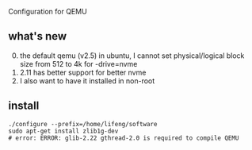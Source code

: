Configuration for QEMU

## what's new
0. the default qemu (v2.5) in ubuntu, I cannot set physical/logical block size from 512 to 4k for -drive=nvme
1. 2.11 has better support for better nvme
3. I also want to have it installed in non-root

## install

```shell
./configure --prefix=/home/lifeng/software
sudo apt-get install zlib1g-dev
# error: ERROR: glib-2.22 gthread-2.0 is required to compile QEMU
```
